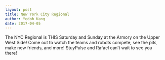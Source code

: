 ```yaml
---
layout: post
title: New York City Regional
author: Yedoh Kang
date: 2017-04-05
---
```

The NYC Regional is THIS Saturday and Sunday at the Armory on the Upper West Side! Come out to watch the teams and robots compete, see the pits, make new friends, and more! StuyPulse and Rafael can’t wait to see you there!
